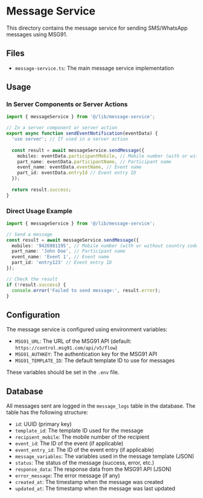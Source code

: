 # Message Service

This directory contains the message service for sending SMS/WhatsApp messages using MSG91.

## Files

- `message-service.ts`: The main message service implementation

## Usage

### In Server Components or Server Actions

```typescript
import { messageService } from '@/lib/message-service';

// In a server component or server action
export async function sendEventNotification(eventData) {
  'use server'; // If used in a server action
  
  const result = await messageService.sendMessage({
    mobiles: eventData.participantMobile, // Mobile number (with or without country code)
    part_name: eventData.participantName, // Participant name
    event_name: eventData.eventName, // Event name
    part_id: eventData.entryId // Event entry ID
  });
  
  return result.success;
}
```

### Direct Usage Example

```typescript
import { messageService } from '@/lib/message-service';

// Send a message
const result = await messageService.sendMessage({
  mobiles: '9426981195', // Mobile number (with or without country code)
  part_name: 'John Doe', // Participant name
  event_name: 'Event 1', // Event name
  part_id: 'entry123' // Event entry ID
});

// Check the result
if (!result.success) {
  console.error('Failed to send message:', result.error);
}
```

## Configuration

The message service is configured using environment variables:

- `MSG91_URL`: The URL of the MSG91 API (default: `https://control.msg91.com/api/v5/flow`)
- `MSG91_AUTHKEY`: The authentication key for the MSG91 API
- `MSG91_TEMPLATE_ID`: The default template ID to use for messages

These variables should be set in the `.env` file.

## Database

All messages sent are logged in the `message_logs` table in the database. The table has the following structure:

- `id`: UUID (primary key)
- `template_id`: The template ID used for the message
- `recipient_mobile`: The mobile number of the recipient
- `event_id`: The ID of the event (if applicable)
- `event_entry_id`: The ID of the event entry (if applicable)
- `message_variables`: The variables used in the message template (JSON)
- `status`: The status of the message (success, error, etc.)
- `response_data`: The response data from the MSG91 API (JSON)
- `error_message`: The error message (if any)
- `created_at`: The timestamp when the message was created
- `updated_at`: The timestamp when the message was last updated 